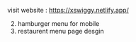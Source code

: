 visit website : https://xswiggy.netlify.app/

<!-- pending work -->
<!-- 1. search functionaltiy  -->
2. hamburger menu for mobile
3. restaurent menu page desgin


